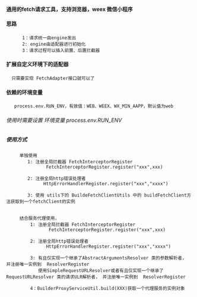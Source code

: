 #### 通用的fetch请求工具，支持浏览器，weex 微信小程序

#### 思路
          1：请求统一由engine发出
          2: engine由适配器进行初始化
          3：请求过程可以插入前置、后置拦截器
           
#### 扩展自定义环境下的适配器
      只需要实现 FetchAdapter接口就可以了

#### 依赖的环境变量           
       process.env.RUN_ENV，有效值：WEB、WEEX、WX_MIN_AAPP，默认值为web
       
###### 使用时需要设置 环境变量 process.env.RUN_ENV      
##### 使用方式
      
         单独使用
            1: 注册全局拦截器 FetchInterceptorRegister      
                   FetchInterceptorRegister.register("xxx",xxx)
                   
            2: 注册全局http错误处理者
                  HttpErrorHandlerRegister.register("xxx","xxxx")
                 
            3: 使用 utils下的 BuildeFetchClientUtils 中的 buildFetchClient方法获取到一个fetchClient的实例      
         
         
         结合服务代理使用，
             1: 注册全局拦截器 FetchInterceptorRegister      
                    FetchInterceptorRegister.register("xxx",xxx)
                                
             2: 注册全局http错误处理者
                   HttpErrorHandlerRegister.register("xxx","xxxx")      
             
             3: 有且仅实现一个继承了AbstractArgumentsResolver 类的参数解析者， 并注册唯一实例到  ResolverRegister
                使用SimpleRequestURLResolver或者有且仅实现一个继承了RequestURLResolver 类的请求ULR解析者， 并注册唯一实例到  ResolverRegister
             
             4：BuilderProxyServiceUtil.build(XXX)获取一个代理服务的实例对象      